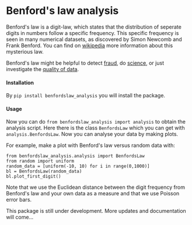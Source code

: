# Benford's law analysis

Benford's law is a digit-law, which states that the distribution of seperate digits in numbers follow a specific frequency.
This specific frequency is seen in many numerical datasets, as discovered by Simon Newcomb and Frank Benford.
You can find on [wikipedia] more information about this mysterious law.

Benford's law might be helpful to detect [fraud], do [science], or just investigate the [quality of data].

#### Installation
By ```pip install benfordslaw_analysis``` you will install the package.

#### Usage
Now you can do ```from benfordslaw_analysis import analysis``` to obtain the analysis script.
Here there is the class ```BenfordsLaw``` which you can get with ```analysis.BenfordsLaw```.
Now you can analyse your data by making plots.

For example, make a plot with Benford's law versus random data with:
```
from benfordslaw_analysis.analysis import BenfordsLaw
from random import uniform
random_data = [uniform(-10, 10) for i in range(0,1000)]
bl = BenfordsLaw(random_data)
bl.plot_first_digit()
```
Note that we use the Euclidean distance between the digit frequency from Benford's law and your own data as a measure
and that we use Poisson error bars.

This package is still under development. More updates and documentation will come...

[wikipedia]: https://en.wikipedia.org/wiki/Benford%27s_law
[fraud]: https://www.journalofaccountancy.com/issues/2017/apr/excel-and-benfords-law-to-detect-fraud.html
[science]: https://towardsdatascience.com/benfords-law-in-the-gaia-universe-b5727db7a936
[quality of data]: https://www.idfcinstitute.org/blog/2020/november/using-benfords-law-to-understand-covid-19-data-quality/